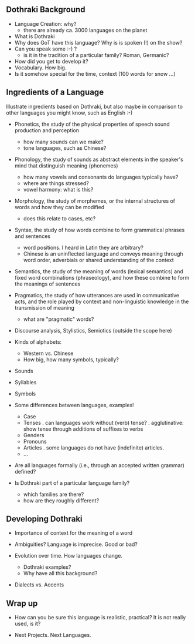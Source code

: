 Dothraki Background
---------------------------------------

* Language Creation: why?
  - there are already ca. 3000 languages on the planet
* What is Dothraki
* Why does GoT have this language? Why is is spoken (!) on the show?
* Can you speak some :-) ?
  - is it in the tradition of a particular family? Roman, Germanic?
* How did you get to develop it?
* Vocabulary. How big.
* Is it somehow special for the time, context (100 words for snow ...)

Ingredients of a Language
-------------------------------------

Illustrate ingredients based on Dothraki, but also maybe in 
comparison to other languages you might know, such as English :-)

* Phonetics, the study of the physical properties of speech sound production and perception
  - how many sounds can we make?
  - tone languages, such as Chinese?

* Phonology, the study of sounds as abstract elements in the speaker's mind that distinguish meaning (phonemes) 
  - how many vowels and consonants do languages typically have?
  - where are things stressed?
  - vowel harmony: what is this?

* Morphology, the study of morphemes, or the internal structures of words and how they can be modified
  - does this relate to cases, etc?

* Syntax, the study of how words combine to form grammatical phrases and sentences
  - word positions. I heard in Latin they are arbitrary?
  - Chinese is an uninflected language and conveys meaning through word order, 
    adverbials or shared understanding of the context

* Semantics, the study of the meaning of words (lexical semantics) and
  fixed word combinations (phraseology), and how these combine to form the
  meanings of sentences
 
* Pragmatics, the study of how utterances are used in communicative
  acts, and the role played by context and non-linguistic knowledge in the
  transmission of meaning
  - what are "pragmatic" words?
 
* Discourse analysis, Stylistics, Semiotics (outside the scope here)

* Kinds of alphabets:
  - Western vs. Chinese
  - How big, how many symbols, typically?
  
  

* Sounds 
* Syllables
* Symbols

* Some differences between languages, examples!
  - Case
  - Tenses
    . can languages work without (verb) tense?
    . agglutinative: show tense through additions of suffixes to verbs
  - Genders
  - Pronouns
  - Articles
    . some languages do not have (indefinite) articles.
  - ...

* Are all languages formally (i.e., through an accepted written grammar) defined?

* Is Dothraki part of a particular language family?
  - which families are there?
  - how are they roughly different?

Developing Dothraki
------------------------------------

* Importance of context for the meaning of a word

* Ambiguities? Language is imprecise. Good or bad? 

* Evolution over time. How languages change.
  - Dothraki examples?
  - Why have all this background?
  
* Dialects vs. Accents

Wrap up
----------------------------------------
* How can you be sure this language is realistic, practical?
  It is not really used, is it?
  
* Next Projects. Next Languages.







